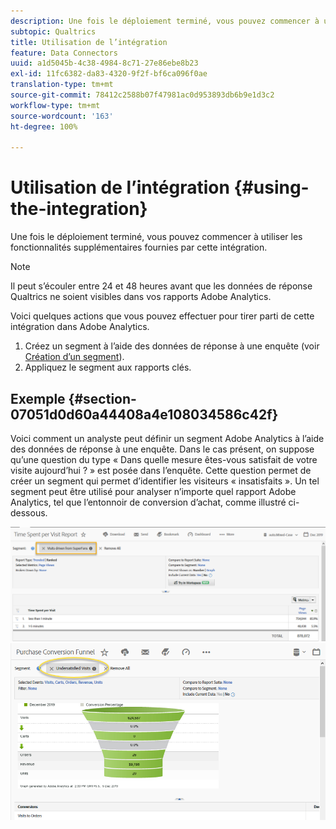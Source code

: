 ```yaml
---
description: Une fois le déploiement terminé, vous pouvez commencer à utiliser les fonctionnalités supplémentaires fournies par cette intégration.
subtopic: Qualtrics
title: Utilisation de l’intégration
feature: Data Connectors
uuid: a1d5045b-4c38-4984-8c71-27e86ebe8b23
exl-id: 11fc6382-da83-4320-9f2f-bf6ca096f0ae
translation-type: tm+mt
source-git-commit: 78412c2588b07f47981ac0d953893db6b9e1d3c2
workflow-type: tm+mt
source-wordcount: '163'
ht-degree: 100%

---
```


# Utilisation de l’intégration {#using-the-integration}

Une fois le déploiement terminé, vous pouvez commencer à utiliser les fonctionnalités supplémentaires fournies par cette intégration.

>[!NOTE]
>
>Il peut s’écouler entre 24 et 48 heures avant que les données de réponse Qualtrics ne soient visibles dans vos rapports Adobe Analytics.

Voici quelques actions que vous pouvez effectuer pour tirer parti de cette intégration dans Adobe Analytics.

1. Créez un segment à l’aide des données de réponse à une enquête (voir [Création d’un segment](https://docs.adobe.com/content/help/fr-FR/analytics/components/segmentation/seg-home.html)).
1. Appliquez le segment aux rapports clés.

## Exemple {#section-07051d0d60a44408a4e108034586c42f}

Voici comment un analyste peut définir un segment Adobe Analytics à l’aide des données de réponse à une enquête. Dans le cas présent, on suppose qu’une question du type « Dans quelle mesure êtes-vous satisfait de votre visite aujourd’hui ? » est posée dans l’enquête. Cette question permet de créer un segment qui permet d’identifier les visiteurs « insatisfaits ». Un tel segment peut être utilisé pour analyser n’importe quel rapport Adobe Analytics, tel que l’entonnoir de conversion d’achat, comme illustré ci-dessous.

![](assets/using-1.png) ![](assets/using-2.png)
